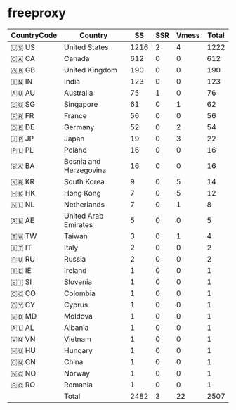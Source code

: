 # freeproxy

|CountryCode|Country|SS|SSR|Vmess|Total|
|  ----  | ----  |  ----  | ----  |  ----  | ----  |
|🇺🇸 US|United States|1216|2|4|1222|
|🇨🇦 CA|Canada|612|0|0|612|
|🇬🇧 GB|United Kingdom|190|0|0|190|
|🇮🇳 IN|India|123|0|0|123|
|🇦🇺 AU|Australia|75|1|0|76|
|🇸🇬 SG|Singapore|61|0|1|62|
|🇫🇷 FR|France|56|0|0|56|
|🇩🇪 DE|Germany|52|0|2|54|
|🇯🇵 JP|Japan|19|0|3|22|
|🇵🇱 PL|Poland|16|0|0|16|
|🇧🇦 BA|Bosnia and Herzegovina|16|0|0|16|
|🇰🇷 KR|South Korea|9|0|5|14|
|🇭🇰 HK|Hong Kong|7|0|5|12|
|🇳🇱 NL|Netherlands|7|0|1|8|
|🇦🇪 AE|United Arab Emirates|5|0|0|5|
|🇹🇼 TW|Taiwan|3|0|1|4|
|🇮🇹 IT|Italy|2|0|0|2|
|🇷🇺 RU|Russia|2|0|0|2|
|🇮🇪 IE|Ireland|1|0|0|1|
|🇸🇮 SI|Slovenia|1|0|0|1|
|🇨🇴 CO|Colombia|1|0|0|1|
|🇨🇾 CY|Cyprus|1|0|0|1|
|🇲🇩 MD|Moldova|1|0|0|1|
|🇦🇱 AL|Albania|1|0|0|1|
|🇻🇳 VN|Vietnam|1|0|0|1|
|🇭🇺 HU|Hungary|1|0|0|1|
|🇨🇳 CN|China|1|0|0|1|
|🇳🇴 NO|Norway|1|0|0|1|
|🇷🇴 RO|Romania|1|0|0|1|
||Total|2482|3|22|2507|
